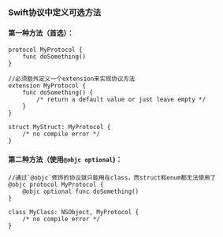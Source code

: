 ### Swift协议中定义可选方法

#### 第一种方法（首选）：

```swif
protocol MyProtocol {
    func doSomething()
}

//必须额外定义一个extension来实现协议方法
extension MyProtocol {
    func doSomething() {
        /* return a default value or just leave empty */
    }
}

struct MyStruct: MyProtocol {
    /* no compile error */
}
```

#### 第二种方法（使用`@objc optional`)：

```swi
//通过`@objc`修饰的协议就只能用在class，而struct和enum都无法使用了
@objc protocol MyProtocol {
    @objc optional func doSomething()
}

class MyClass: NSObject, MyProtocol {
    /* no compile error */
}
```



